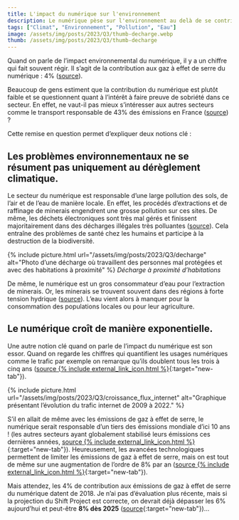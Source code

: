 ```yaml
---
title: L'impact du numérique sur l'environnement
description: Le numérique pèse sur l'environnement au delà de se contribution au changement climatique
tags: ["Climat", "Environnement", "Pollution", "Eau"]
image: /assets/img/posts/2023/Q3/thumb-decharge.webp
thumb: /assets/img/posts/2023/Q3/thumb-decharge
---
```


Quand on parle de l’impact environnemental du numérique, il y a un chiffre qui fait souvent régir. Il s’agit de la contribution aux gaz à effet de serre du numérique : 4% ([source](https://theshiftproject.org/wp-content/uploads/2018/11/Rapport-final-v8-WEB.pdf)).

Beaucoup de gens estiment que la contribution du numérique est plutôt faible et se questionnent quant à l’intérêt à faire preuve de sobriété dans ce secteur. En effet, ne vaut-il pas mieux s’intéresser aux autres secteurs comme le transport responsable de 43% des émissions en France ([source](https://www.statistiques.developpement-durable.gouv.fr/edition-numerique/chiffres-cles-du-climat-2022/7-repartition-sectorielle-des-emissions-de)) ?

Cette remise en question permet d’expliquer deux notions clé :

## Les problèmes environnementaux ne se résument pas uniquement au dérèglement climatique.

Le secteur du numérique est responsable d’une large pollution des sols, de l’air et de l’eau de manière locale. En effet, les procédés d’extractions et de raffinage de minerais engendrent une grosse pollution sur ces sites. De même, les déchets électroniques sont très mal gérés et finissent majoritairement dans des décharges illégales très polluantes ([source](https://wedocs.unep.org/bitstream/handle/20.500.11822/9648/Waste_crime_RRA.pdf)). Cela entraîne des problèmes de santé chez les humains et participe à la destruction de la biodiversité.

{% include picture.html 
    url="/assets/img/posts/2023/Q3/decharge"
    alt="Photo d’une décharge où travaillent des personnes mal protégées et avec des habitations à proximité"
 %}
*Décharge à proximité d’habitations*

De même, le numérique est un gros consommateur d’eau pour l’extraction de minerais. Or, les minerais se trouvent souvent dans des régions à forte tension hydrique ([source](https://www.strategie.gouv.fr/sites/strategie.gouv.fr/files/atoms/files/fs-2020-dt-consommation-metaux-du-numerique-juin.pdf)). L’eau vient alors à manquer pour la consommation des populations locales ou pour leur agriculture.

## Le numérique croît de manière exponentielle.

Une autre notion clé quand on parle de l’impact du numérique est son essor. Quand on regarde les chiffres qui quantifient les usages numériques comme le trafic par exemple on remarque qu’ils doublent tous les trois à cinq ans ([source {% include external_link_icon.html %}](https://twiki.cern.ch/twiki/pub/HEPIX/TechwatchNetwork/HtwNetworkDocuments/white-paper-c11-741490.pdf){:target="new-tab"}).

{% include picture.html 
    url="/assets/img/posts/2023/Q3/croissance_flux_internet"
    alt="Graphique présentant l’évolution du trafic internet de 2009 à 2022."
 %}

S’il en allait de même avec les émissions de gaz à effet de serre, le numérique serait responsable d’un tiers des émissions mondiale d’ici 10 ans ! (les autres secteurs ayant globalement stabilisé leurs émissions ces dernières années, [source {% include external_link_icon.html %}](https://theshiftproject.org/wp-content/uploads/2018/11/Rapport-final-v8-WEB.pdf){:target="new-tab"}). Heureusement, les avancées technologiques permettent de limiter les émissions de gaz à effet de serre, mais on est tout de même sur une augmentation de l’ordre de 8% par an ([source {% include external_link_icon.html %}](https://theshiftproject.org/wp-content/uploads/2018/11/Rapport-final-v8-WEB.pdf){:target="new-tab"}).

Mais attendez, les 4% de contribution aux émissions de gaz à effet de serre du numérique datent de 2018. Je n’ai pas d’évaluation plus récente, mais si la projection du Shift Project est correcte, on devrait déjà dépasser les 6% aujourd’hui et peut-être **8% dès 2025** ([source](https://theshiftproject.org/wp-content/uploads/2018/11/Rapport-final-v8-WEB.pdf){:target="new-tab"})…
